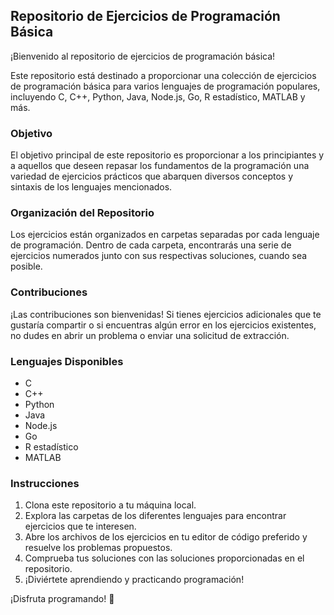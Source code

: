 ## Repositorio de Ejercicios de Programación Básica

¡Bienvenido al repositorio de ejercicios de programación básica!

Este repositorio está destinado a proporcionar una colección de ejercicios de programación básica para varios lenguajes de programación populares, incluyendo C, C++, Python, Java, Node.js, Go, R estadístico, MATLAB y más.

### Objetivo
El objetivo principal de este repositorio es proporcionar a los principiantes y a aquellos que deseen repasar los fundamentos de la programación una variedad de ejercicios prácticos que abarquen diversos conceptos y sintaxis de los lenguajes mencionados.

### Organización del Repositorio
Los ejercicios están organizados en carpetas separadas por cada lenguaje de programación. Dentro de cada carpeta, encontrarás una serie de ejercicios numerados junto con sus respectivas soluciones, cuando sea posible.

### Contribuciones
¡Las contribuciones son bienvenidas! Si tienes ejercicios adicionales que te gustaría compartir o si encuentras algún error en los ejercicios existentes, no dudes en abrir un problema o enviar una solicitud de extracción.

### Lenguajes Disponibles
- C
- C++
- Python
- Java
- Node.js
- Go
- R estadístico
- MATLAB

### Instrucciones
1. Clona este repositorio a tu máquina local.
2. Explora las carpetas de los diferentes lenguajes para encontrar ejercicios que te interesen.
3. Abre los archivos de los ejercicios en tu editor de código preferido y resuelve los problemas propuestos.
4. Comprueba tus soluciones con las soluciones proporcionadas en el repositorio.
5. ¡Diviértete aprendiendo y practicando programación!



¡Disfruta programando! 🚀
